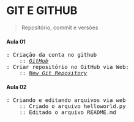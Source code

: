 # GIT E GITHUB
> Repositório, commit e versões


#### Aula 01
<pre>
: Criação da conta no github
    :: <i><a href='https://github.com/'>GitHub</a></i>
: Criar repositório no GitHub via Web:
    :: <i><a href='https://repo.new/'>New Git Repository</a></i>
</pre>

#### Aula 02
<pre>
: Criando e editando arquivos via web
    :: Criado o arquivo helloworld.py
    :: Editado o arquivo README.md
</pre>
